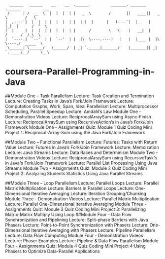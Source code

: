 ```
  ______   ______    __    __  .______          _______. _______ .______          ___      
 /      | /  __  \  |  |  |  | |   _  \        /       ||   ____||   _  \        /   \     
|  ,----'|  |  |  | |  |  |  | |  |_)  |      |   (----`|  |__   |  |_)  |      /  ^  \    
|  |     |  |  |  | |  |  |  | |      /        \   \    |   __|  |      /      /  /_\  \   
|  `----.|  `--'  | |  `--'  | |  |\  \----.----)   |   |  |____ |  |\  \----./  _____  \  
 \______| \______/   \______/  | _| `._____|_______/    |_______|| _| `._____/__/     \__\ 
```                                                                                          

# coursera-Parallel-Programming-in-Java

##Module One – Task Parallelism
Lecture: Task Creation and Termination\
Lecture: Creating Tasks in Java’s Fork/Join Framework
Lecture: Computation Graphs, Work, Span, Ideal Parallelism
Lecture: Multiprocessor Scheduling, Parallel Speedup
Lecture: Amdahl’s Law
Module One - Demonstration Videos
Lecture: ReciprocalArraySum using Async-Finish
Lecture: ReciprocalArraySum using RecursiveAction’s in Java’s Fork/Join Framework
Module One - Assignments
Quiz: Module 1 Quiz
Coding Mini Project 1: Reciprocal-Array-Sum using the Java Fork/Join Framework
 

##Module Two – Functional Parallelism
Lecture: Futures: Tasks with Return Value
Lecture: Futures in Java’s Fork/Join Framework
Lecture: Memoization
Lecture: Java Streams
Lecture: Data Races and Determinism
Module Two - Demonstration Videos
Lecture: ReciprocalArraySum using RecursiveTask's in Java's Fork/Join Framework
Lecture: Parallel List Processing Using Java Streams
Module Two - Assignments
Quiz: Module 2 Quiz
Coding Mini Project 2: Analyzing Students Statistics Using Java Parallel Streams
 

##Module Three – Loop Parallelism
Lecture: Parallel Loops
Lecture: Parallel Matrix Multiplication
Lecture: Barriers in Parallel Loops
Lecture: One-Dimensional Iterative Averaging
Lecture: Iteration Grouping/Chunking
Module Three - Demonstration Videos
Lecture: Parallel Matrix Multiplication
Lecture: Parallel One-Dimensional Iterative Averaging
Module Three - Assignments
Quiz: Module 3 Quiz
Coding Mini Project 3: Parallelizing Matrix-Matrix Multiply Using Loop
##Module Four – Data Flow Synchronization and Pipelining
Lecture: Split-phase Barriers with Java Phasers
Lecture: Point-to-Point Synchronization with Phasers
Lecture: One-Dimensional Iterative Averaging with Phasers
Lecture: Pipeline Parallelism
Lecture: Data Flow Computing
Module Four - Demonstration Videos
Lecture: Phaser Examples
Lecture: Pipeline & Data Flow Parallelism 
Module Four - Assignments
Quiz: Module 4 Quiz
Coding Mini Project 4:Using Phasers to Optimize Data-Parallel Applications
